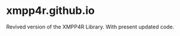 xmpp4r.github.io
================

Revived version of the XMPP4R Library. With present updated code. 

